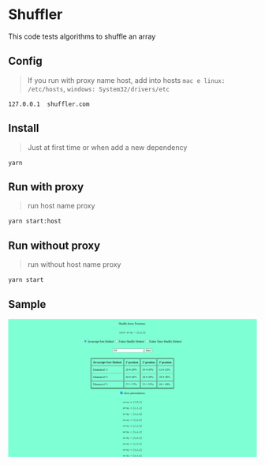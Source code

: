 # Shuffler
This code tests algorithms to shuffle an array

## Config
> If you run with proxy name host, add into hosts `mac e linux: /etc/hosts`, `windows: System32/drivers/etc`

```
127.0.0.1  shuffler.com

```

## Install
> Just at first time or when add a new dependency
```
yarn
```

## Run with proxy
> run host name proxy
```
yarn start:host
```

## Run without proxy
> run without host name proxy
```
yarn start
```

## Sample
<img src="assets/sample.jpg" />